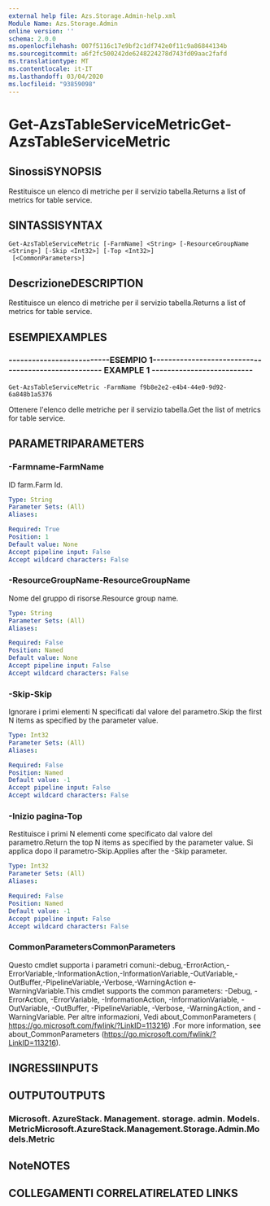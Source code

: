 ```yaml
---
external help file: Azs.Storage.Admin-help.xml
Module Name: Azs.Storage.Admin
online version: ''
schema: 2.0.0
ms.openlocfilehash: 007f5116c17e9bf2c1df742e0f11c9a86844134b
ms.sourcegitcommit: a6f2fc500242de6248224278d743fd09aac2fafd
ms.translationtype: MT
ms.contentlocale: it-IT
ms.lasthandoff: 03/04/2020
ms.locfileid: "93859098"
---
```

# <span data-ttu-id="2f2b6-101">Get-AzsTableServiceMetric</span><span class="sxs-lookup"><span data-stu-id="2f2b6-101">Get-AzsTableServiceMetric</span></span>

## <span data-ttu-id="2f2b6-102">Sinossi</span><span class="sxs-lookup"><span data-stu-id="2f2b6-102">SYNOPSIS</span></span>
<span data-ttu-id="2f2b6-103">Restituisce un elenco di metriche per il servizio tabella.</span><span class="sxs-lookup"><span data-stu-id="2f2b6-103">Returns a list of metrics for table service.</span></span>

## <span data-ttu-id="2f2b6-104">SINTASSI</span><span class="sxs-lookup"><span data-stu-id="2f2b6-104">SYNTAX</span></span>

```
Get-AzsTableServiceMetric [-FarmName] <String> [-ResourceGroupName <String>] [-Skip <Int32>] [-Top <Int32>]
 [<CommonParameters>]
```

## <span data-ttu-id="2f2b6-105">Descrizione</span><span class="sxs-lookup"><span data-stu-id="2f2b6-105">DESCRIPTION</span></span>
<span data-ttu-id="2f2b6-106">Restituisce un elenco di metriche per il servizio tabella.</span><span class="sxs-lookup"><span data-stu-id="2f2b6-106">Returns a list of metrics for table service.</span></span>

## <span data-ttu-id="2f2b6-107">ESEMPI</span><span class="sxs-lookup"><span data-stu-id="2f2b6-107">EXAMPLES</span></span>

### <span data-ttu-id="2f2b6-108">--------------------------ESEMPIO 1--------------------------</span><span class="sxs-lookup"><span data-stu-id="2f2b6-108">-------------------------- EXAMPLE 1 --------------------------</span></span>
```
Get-AzsTableServiceMetric -FarmName f9b8e2e2-e4b4-44e0-9d92-6a848b1a5376
```

<span data-ttu-id="2f2b6-109">Ottenere l'elenco delle metriche per il servizio tabella.</span><span class="sxs-lookup"><span data-stu-id="2f2b6-109">Get the list of metrics for table service.</span></span>

## <span data-ttu-id="2f2b6-110">PARAMETRI</span><span class="sxs-lookup"><span data-stu-id="2f2b6-110">PARAMETERS</span></span>

### <span data-ttu-id="2f2b6-111">-Farmname</span><span class="sxs-lookup"><span data-stu-id="2f2b6-111">-FarmName</span></span>
<span data-ttu-id="2f2b6-112">ID farm.</span><span class="sxs-lookup"><span data-stu-id="2f2b6-112">Farm Id.</span></span>

```yaml
Type: String
Parameter Sets: (All)
Aliases: 

Required: True
Position: 1
Default value: None
Accept pipeline input: False
Accept wildcard characters: False
```

### <span data-ttu-id="2f2b6-113">-ResourceGroupName</span><span class="sxs-lookup"><span data-stu-id="2f2b6-113">-ResourceGroupName</span></span>
<span data-ttu-id="2f2b6-114">Nome del gruppo di risorse.</span><span class="sxs-lookup"><span data-stu-id="2f2b6-114">Resource group name.</span></span>

```yaml
Type: String
Parameter Sets: (All)
Aliases: 

Required: False
Position: Named
Default value: None
Accept pipeline input: False
Accept wildcard characters: False
```

### <span data-ttu-id="2f2b6-115">-Skip</span><span class="sxs-lookup"><span data-stu-id="2f2b6-115">-Skip</span></span>
<span data-ttu-id="2f2b6-116">Ignorare i primi elementi N specificati dal valore del parametro.</span><span class="sxs-lookup"><span data-stu-id="2f2b6-116">Skip the first N items as specified by the parameter value.</span></span>

```yaml
Type: Int32
Parameter Sets: (All)
Aliases: 

Required: False
Position: Named
Default value: -1
Accept pipeline input: False
Accept wildcard characters: False
```

### <span data-ttu-id="2f2b6-117">-Inizio pagina</span><span class="sxs-lookup"><span data-stu-id="2f2b6-117">-Top</span></span>
<span data-ttu-id="2f2b6-118">Restituisce i primi N elementi come specificato dal valore del parametro.</span><span class="sxs-lookup"><span data-stu-id="2f2b6-118">Return the top N items as specified by the parameter value.</span></span>
<span data-ttu-id="2f2b6-119">Si applica dopo il parametro-Skip.</span><span class="sxs-lookup"><span data-stu-id="2f2b6-119">Applies after the -Skip parameter.</span></span>

```yaml
Type: Int32
Parameter Sets: (All)
Aliases: 

Required: False
Position: Named
Default value: -1
Accept pipeline input: False
Accept wildcard characters: False
```

### <span data-ttu-id="2f2b6-120">CommonParameters</span><span class="sxs-lookup"><span data-stu-id="2f2b6-120">CommonParameters</span></span>
<span data-ttu-id="2f2b6-121">Questo cmdlet supporta i parametri comuni:-debug,-ErrorAction,-ErrorVariable,-InformationAction,-InformationVariable,-OutVariable,-OutBuffer,-PipelineVariable,-Verbose,-WarningAction e-WarningVariable.</span><span class="sxs-lookup"><span data-stu-id="2f2b6-121">This cmdlet supports the common parameters: -Debug, -ErrorAction, -ErrorVariable, -InformationAction, -InformationVariable, -OutVariable, -OutBuffer, -PipelineVariable, -Verbose, -WarningAction, and -WarningVariable.</span></span> <span data-ttu-id="2f2b6-122">Per altre informazioni, Vedi about_CommonParameters ( https://go.microsoft.com/fwlink/?LinkID=113216) .</span><span class="sxs-lookup"><span data-stu-id="2f2b6-122">For more information, see about_CommonParameters (https://go.microsoft.com/fwlink/?LinkID=113216).</span></span>

## <span data-ttu-id="2f2b6-123">INGRESSI</span><span class="sxs-lookup"><span data-stu-id="2f2b6-123">INPUTS</span></span>

## <span data-ttu-id="2f2b6-124">OUTPUT</span><span class="sxs-lookup"><span data-stu-id="2f2b6-124">OUTPUTS</span></span>

### <span data-ttu-id="2f2b6-125">Microsoft. AzureStack. Management. storage. admin. Models. Metric</span><span class="sxs-lookup"><span data-stu-id="2f2b6-125">Microsoft.AzureStack.Management.Storage.Admin.Models.Metric</span></span>

## <span data-ttu-id="2f2b6-126">Note</span><span class="sxs-lookup"><span data-stu-id="2f2b6-126">NOTES</span></span>

## <span data-ttu-id="2f2b6-127">COLLEGAMENTI CORRELATI</span><span class="sxs-lookup"><span data-stu-id="2f2b6-127">RELATED LINKS</span></span>

